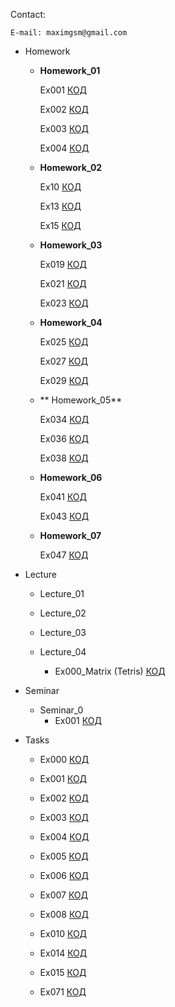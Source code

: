 Contact:

    E-mail: maximgsm@gmail.com

- Homework
    - **Homework_01**
    
        Ex001 [КОД](https://github.com/dvmax1984/Csharp25022023/tree/main/Homework/Homework_01/Ex001)
        
        Ex002 [КОД](https://github.com/dvmax1984/Csharp25022023/tree/main/Homework/Homework_01/Ex002)
        
        Ex003 [КОД](https://github.com/dvmax1984/Csharp25022023/tree/main/Homework/Homework_01/Ex003)
        
        Ex004 [КОД](https://github.com/dvmax1984/Csharp25022023/tree/main/Homework/Homework_01/Ex004)

    - **Homework_02**

        Ex10 [КОД](/Homework/Homework_02/Ex10/Program.cs)
        
        Ex13 [КОД](/Homework/Homework_02/Ex13/Program.cs)
        
        Ex15 [КОД](/Homework/Homework_02/Ex15/Program.cs)

    - **Homework_03**

        Ex019 [КОД](/Homework/Homework_03/Ex019/Program.cs)
        
        Ex021 [КОД](/Homework/Homework_03/Ex021/Program.cs)
        
        Ex023 [КОД](/Homework/Homework_03/Ex023/Program.cs)
        
     - **Homework_04**

        Ex025 [КОД](/Homework/Homework_04/Ex025/Program.cs)
        
        Ex027 [КОД](/Homework/Homework_04/Ex027/Program.cs)
        
        Ex029 [КОД](/Homework/Homework_04/Ex029/Program.cs)

     - ** Homework_05**

        Ex034 [КОД](/Homework/Homework_05/Ex034/Program.cs)
        
        Ex036 [КОД](/Homework/Homework_05/Ex036/Program.cs)
        
        Ex038 [КОД](/Homework/Homework_05/Ex038/Program.cs)
        
     - **Homework_06**

        Ex041 [КОД](/Homework/Homework_06/Ex041/Program.cs)
        
        Ex043 [КОД](/Homework/Homework_06/Ex043/Program.cs)

     - **Homework_07**

        Ex047 [КОД](/Homework/Homework_07/Ex047/Program.cs)

        
- Lecture
    - Lecture_01
    - Lecture_02
    - Lecture_03
    - Lecture_04

        - Ex000_Matrix (Tetris) [КОД](/Lecture/Lecture_04/Ex000_Matrix/Program.cs)

- Seminar
    - Seminar_0
        - Ex001 [КОД](sdsd)

- Tasks
    - Ex000 [КОД](https://github.com/dvmax1984/Csharp25022023/tree/main/Tasks/Ex000/Program.cs)
    - Ex001 [КОД](https://github.com/dvmax1984/Csharp25022023/tree/main/Tasks/Ex001/Program.cs)
    - Ex002 [КОД](https://github.com/dvmax1984/Csharp25022023/tree/main/Tasks/Ex002/Program.cs)
    - Ex003 [КОД](https://github.com/dvmax1984/Csharp25022023/tree/main/Tasks/Ex003/Program.cs)
    - Ex004 [КОД](https://github.com/dvmax1984/Csharp25022023/tree/main/Tasks/Ex004_max/Program.cs)
    - Ex005 [КОД](https://github.com/dvmax1984/Csharp25022023/tree/main/Tasks/Ex005_func/Program.cs)
    - Ex006 [КОД](/Tasks/Ex006/Program.cs)
    - Ex007 [КОД](/Tasks/Ex007/Program.cs)
    - Ex008 [КОД](/Tasks/Ex008/Program.cs)
    - Ex010 [КОД](/Homework/Homework_02/Ex10/Program.cs)
    - Ex014 [КОД](/Homework/Homework_02/Ex13/Program.cs)
    - Ex015 [КОД](/Tasks/Ex015_7-23/Program.cs)

    - Ex071 [КОД](/Tasks/Ex071/Program.cs)

